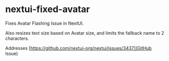 # nextui-fixed-avatar

Fixes Avatar Flashing Issue in NextUI.

Also resizes text size based on Avatar size, and limits the fallback name to 2 characters.

Addresses [https://github.com/nextui-org/nextui/issues/3437](GitHub Issue)